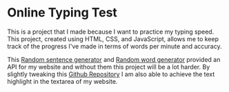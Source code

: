 # Online Typing Test

This is a project that I made because I want to practice my typing speed. 
This project, created using HTML, CSS, and JavaScript, allows me to keep track of the progress I've made in terms of words per minute and accuracy.

This [Random sentence generator](http://metaphorpsum.com) and [Random word generator](https://random-word-api.herokuapp.com) provided an API for my website and 
without them this project will be a lot harder. By slightly tweaking this [Github Repository](https://github.com/lonekorean/highlight-within-textarea/tree/master)
I am also able to achieve the text highlight in the textarea of my website.
